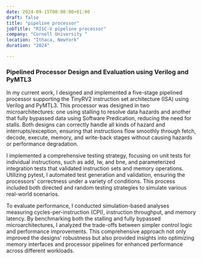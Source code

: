 ```yaml
---
date: 2024-09-15T00:00:00+01:00
draft: false
title: "pipeline processor"
jobTitle: "RISC-V pipeline processor"
company: "Cornell University "
location: "Ithaca, NewYork"
duration: "2024"

---
```

### Pipelined Processor Design and Evaluation using Verilog and PyMTL3

In my current work, I designed and implemented a five-stage pipelined processor supporting the TinyRV2 instruction set architecture (ISA) using Verilog and PyMTL3. This processor was designed in two microarchitectures: one using stalling to resolve data hazards and another that fully bypassed data using Software Predication, reducing the need for stalls. Both designs can correctly handle all kinds of hazard and interrupts/exception, ensuring that instructions flow smoothly through fetch, decode, execute, memory, and write-back stages without causing hazards or performance degradation.

I implemented a comprehensive testing strategy, focusing on unit tests for individual instructions, such as add, lw, and bne, and parameterized integration tests that validated instruction sets and memory operations. Utilizing pytest, I automated test generation and validation, ensuring the processors' correctness under a variety of conditions. This process included both directed and random testing strategies to simulate various real-world scenarios.

To evaluate performance, I conducted simulation-based analyses measuring cycles-per-instruction (CPI), instruction throughput, and memory latency. By benchmarking both the stalling and fully bypassed microarchitectures, I analyzed the trade-offs between simpler control logic and performance improvements. This comprehensive approach not only improved the designs' robustness but also provided insights into optimizing memory interfaces and processor pipelines for enhanced performance across different workloads​.